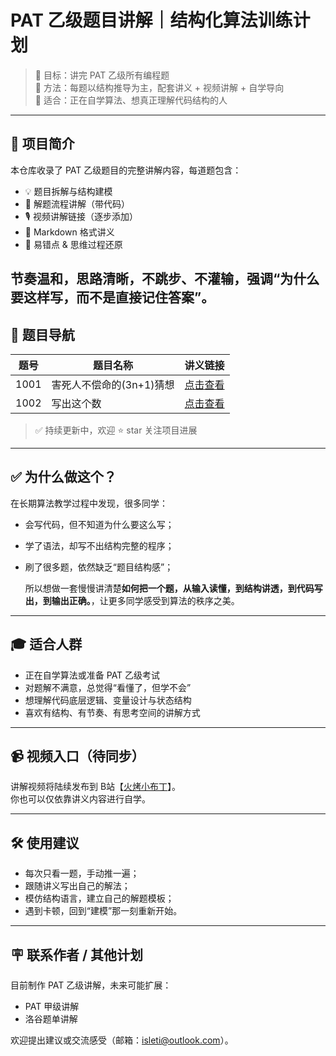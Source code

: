 # PAT 乙级题目讲解｜结构化算法训练计划

> 📍 目标：讲完 PAT 乙级所有编程题  
> 🧠 方法：每题以结构推导为主，配套讲义 + 视频讲解 + 自学导向  
> 🎯 适合：正在自学算法、想真正理解代码结构的人

---

## 🧭 项目简介

本仓库收录了 PAT 乙级题目的完整讲解内容，每道题包含：

- 💡 题目拆解与结构建模
- 🧩 解题流程讲解（带代码）
- 🎙 视频讲解链接（逐步添加）
- 🧾 Markdown 格式讲义
- 🧪 易错点 & 思维过程还原

节奏温和，思路清晰，不跳步、不灌输，强调“为什么要这样写，而不是直接记住答案”。
---

## 🧾 题目导航

| 题号 | 题目名称 | 讲义链接 |
|------|-----------|-----------|
| 1001 | 害死人不偿命的(3n+1)猜想 | [点击查看](./PAT-B-1001-害死人不偿命的(3n+1)猜想.md) |
| 1002 | 写出这个数 | [点击查看](./PAT-B-1002-写出这个数.md) |

> ✅ 持续更新中，欢迎 ⭐ star 关注项目进展

---

## ✅ 为什么做这个？

在长期算法教学过程中发现，很多同学：

- 会写代码，但不知道为什么要这么写；
- 学了语法，却写不出结构完整的程序；
- 刷了很多题，依然缺乏“题目结构感”；

  所以想做一套慢慢讲清楚**如何把一个题，从输入读懂，到结构讲透，到代码写出，到输出正确。**，让更多同学感受到算法的秩序之美。
> 

---

## 🎓 适合人群

- 正在自学算法或准备 PAT 乙级考试
- 对题解不满意，总觉得“看懂了，但学不会”
- 想理解代码底层逻辑、变量设计与状态结构
- 喜欢有结构、有节奏、有思考空间的讲解方式

---


## 📹 视频入口（待同步）

讲解视频将陆续发布到 B站【[火烤小布丁]([url](https://www.bilibili.com/video/BV1edgDzVESR/?spm_id_from=333.1387.collection.video_card.click&vd_source=551fa619c55a05545e0f402c51d29b5a))】。  
你也可以仅依靠讲义内容进行自学。

---

## 🛠 使用建议

- 每次只看一题，手动推一遍；
- 跟随讲义写出自己的解法；
- 模仿结构语言，建立自己的解题模板；
- 遇到卡顿，回到“建模”那一刻重新开始。

---

## 🪧 联系作者 / 其他计划

目前制作 PAT 乙级讲解，未来可能扩展： 
- PAT 甲级讲解
- 洛谷题单讲解 

欢迎提出建议或交流感受（邮箱：isleti@outlook.com）。



